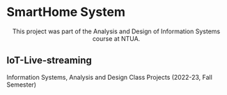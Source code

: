 # SmartHome System  
<p align="center"> 	This project was part of the Analysis and Design of Information Systems course at NTUA. <p>


## IoT-Live-streaming
Information Systems, Analysis and Design Class Projects (2022-23, Fall Semester)

